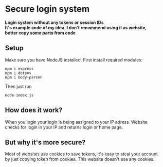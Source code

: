 # Secure login system
**Login system without any tokens or session IDs** <br>
__It's example code of my idea, I don't recommend using it as website, better copy some parts from code__

## Setup
Make sure you have NodeJS installed.
First install required modules:
```
npm i express
npm i dotenv
npm i body-parser
```
Then just run
```
node index.js
```

## How does it work?
When you login your login is being assigned to your IP adress. Website checks for login in your IP and returns login or home page.

## But why it's more secure?
Most of websites use cookies to save tokens, it's easy to steal your account by just copying token from cookies.
This website doesn't use any cookies.